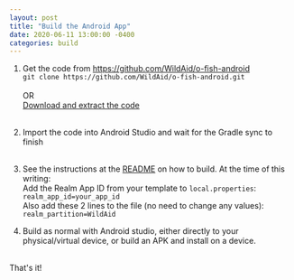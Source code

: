 ```yaml
---
layout: post
title: "Build the Android App"
date: 2020-06-11 13:00:00 -0400
categories: build
---
```


1. Get the code from <A HREF="https://github.com/WildAid/o-fish-android">https://github.com/WildAid/o-fish-android</A><BR>
   `git clone https://github.com/WildAid/o-fish-android.git`<BR><BR>OR<BR><A HREF="https://github.com/WildAid/o-fish-android/archive/main.zip">Download and extract the code</A><BR><BR>
1. Import the code into Android Studio and wait for the Gradle sync to finish<BR><BR>
1. See the instructions at the <A HREF="https://github.com/WildAid/o-fish-android/blob/main/README.md">README</A> on how to build. At the time of this writing:<BR>
Add the Realm App ID from your template to `local.properties`:<BR>
`realm_app_id=your_app_id`<BR>
Also add these 2 lines to the file (no need to change any values):<BR>
`realm_partition=WildAid`<BR>

1. Build as normal with Android studio, either directly to your physical/virtual device, or build an APK and install on a device.<BR><BR>

That's it! 


